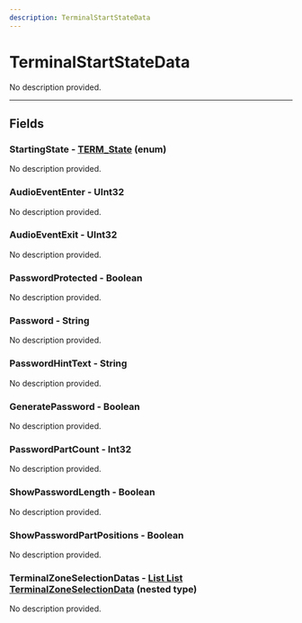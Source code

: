 ```yaml
---
description: TerminalStartStateData
---
```


# TerminalStartStateData

No description provided.

***

## Fields

### StartingState - [TERM_State](../enum-types.md#term_state) (enum)

No description provided.

### AudioEventEnter - UInt32

No description provided.

### AudioEventExit - UInt32

No description provided.

### PasswordProtected - Boolean

No description provided.

### Password - String

No description provided.

### PasswordHintText - String

No description provided.

### GeneratePassword - Boolean

No description provided.

### PasswordPartCount - Int32

No description provided.

### ShowPasswordLength - Boolean

No description provided.

### ShowPasswordPartPositions - Boolean

No description provided.

### TerminalZoneSelectionDatas - [List List TerminalZoneSelectionData](./terminalzoneselectiondata.md) (nested type)

No description provided.
